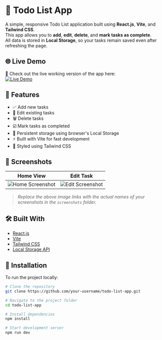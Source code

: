 # 📝 Todo List App

A simple, responsive Todo List application built using **React.js**, **Vite**, and **Tailwind CSS**.  
This app allows you to **add**, **edit**, **delete**, and **mark tasks as complete**.  
All data is stored in **Local Storage**, so your tasks remain saved even after refreshing the page.

## 🌐 Live Demo

🎯 Check out the live working version of the app here:  
[![Live Demo](https://img.shields.io/badge/Live_Demo-Click_Here-brightgreen?style=for-the-badge&logo=react)]([https://your-deployment-link.com](https://vercel.com/pruthvirajs-projects-55923f1b/todo-list-app))


## 🚀 Features

- ✅ Add new tasks
- 🔄 Edit existing tasks
- 🗑️ Delete tasks
- ☑️ Mark tasks as completed
- 💾 Persistent storage using browser's Local Storage
- ⚡ Built with Vite for fast development
- 💅 Styled using Tailwind CSS

## 📸 Screenshots

| Home View | Edit Task |
|----------|-----------|
| ![Home Screenshot](C:\Users\Pruthviraj\OneDrive\Desktop\React.js\Screenshot1) | ![Edit Screenshot](C:\Users\Pruthviraj\OneDrive\Desktop\React.js\Screenshot2) |

> _Replace the above image links with the actual names of your screenshots in the `screenshots` folder._

## 🛠️ Built With

- [React.js](https://reactjs.org/)
- [Vite](https://vitejs.dev/)
- [Tailwind CSS](https://tailwindcss.com/)
- [Local Storage API](https://developer.mozilla.org/en-US/docs/Web/API/Window/localStorage)

## 📂 Installation

To run the project locally:

```bash
# Clone the repository
git clone https://github.com/your-username/todo-list-app.git

# Navigate to the project folder
cd todo-list-app

# Install dependencies
npm install

# Start development server
npm run dev


